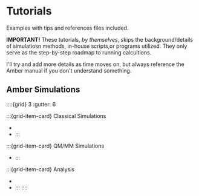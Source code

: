 # Tutorials

Examples with tips and references files included.

**IMPORTANT!**
These tutorials, *by themselves*, skips the background/details of simulatiosn methods, in-house scripts,or programs utilized. They only serve as the step-by-step roadmap to running calcultions. 

I'll try and add more details as time moves on, but always reference the Amber manual if you don't understand something.

## Amber Simulations

::::{grid} 3
:gutter: 6

:::{grid-item-card} Classical Simulations
<!-- :img-background: ../_static/images/ala.png -->

* [](simulation/simple)
* [](simulation/distance)
:::

:::{grid-item-card} QM/MM Simulations
* [](simulation/claisen)
:::

:::{grid-item-card} Analysis
* [](simulation/rmsd)
* [](simulation/rmsf)
:::
::::

